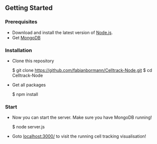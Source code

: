 ## Getting Started

### Prerequisites

* Download and install the latest version of [Node.js](https://nodejs.org/en/).
* Get [MongoDB](https://www.mongodb.org/) 

### Installation 

* Clone this repository

	$ git clone https://github.com/fabianbormann/Celltrack-Node.git
	$ cd Celltrack-Node
	
* Get all packages

	$ npm install

### Start 

* Now you can start the server. Make sure you have MongoDB running!

	$ node server.js

* Goto [localhost:3000/](localhost:3000/) to visit the running cell tracking visualisation!

